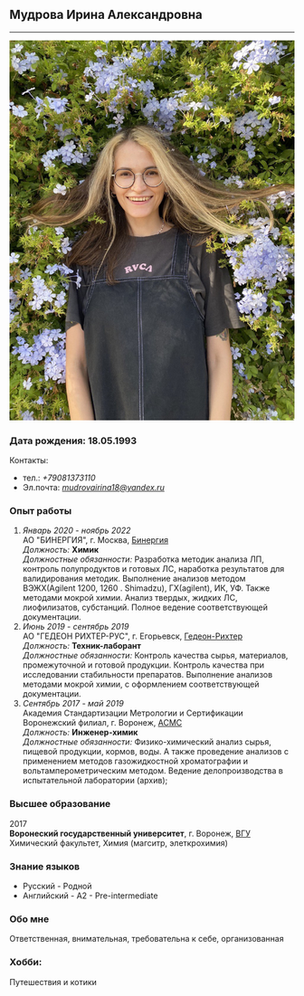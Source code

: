 ## Мудрова Ирина Александровна
- - -
![фото](./photo.jpg)
### Дата рождения: 18.05.1993 
Контакты:
- тел.: *+79081373110*
- Эл.почта: *mudrovairina18@yandex.ru*

### Опыт работы
1. _Январь 2020 - ноябрь 2022_<br>
АО "БИНЕРГИЯ", г. Москва, [Бинергия](http://binergia.ru/company/)<br>
_Должность:_ **Химик**<br>
_Должностные обязанности:_ Разработка методик анализа ЛП, контроль полупродуктов и готовых ЛС, наработка результатов для валидирования методик. Выполнение анализов методом ВЭЖХ(Agilent 1200, 1260 . Shimadzu), ГХ(agilent), ИК, УФ. Также методами мокрой химии. Анализ твердых, жидких ЛС, лиофилизатов, субстанций. Полное ведение соответствующей документации.<br>
2. _Июнь 2019 - сентябрь 2019_<br>
АО "ГЕДЕОН РИХТЕР-РУС", г. Егорьевск, [Гедеон-Рихтер](http://www.rg-rus.ru/)<br>
_Должность:_ **Техник-лаборант**<br>
_Должностные обязанности:_ Контроль качества сырья, материалов, промежуточной и готовой продукции. Контроль качества при исследовании стабильности препаратов. Выполнение анализов методами мокрой химии, с оформлением соответствующей документации.<br>
3. _Сентябрь 2017 - май 2019_<br>
Академия Стандартизации Метрологии и Сертификации Воронежский филиал, г. Воронеж, [АСМС](http://www.asms-vrn.ru/)<br>
_Должность:_ **Инженер-химик**<br>
_Должностные обязанности:_ Физико-химический анализ сырья, пищевой продукции, кормов, воды. А также проведение анализов с применением методов газожидкостной хроматографии и вольтамперометрическим методом. Ведение делопроизводства в испытательной лаборатории (архив);


### Высшее образование
2017<br>
**Воронеский государственный университет**, г. Воронеж, [ВГУ](https://www.vsu.ru/) <br>
Химический факультет, Химия (магситр, элеткрохимия)

### Знание языков
- Русский - Родной
- Английский - A2 - Pre-intermediate

### Обо мне
Ответственная, внимательная, требовательна к себе, организованная

### Хобби:
Путешествия и котики



